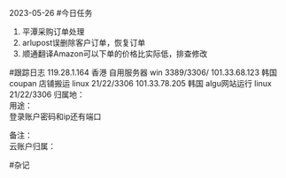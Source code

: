 2023-05-26
#今日任务
1. 平潭采购订单处理
2. arlupost误删除客户订单，恢复订单
3. 顺通翻译Amazon可以下单的价格比实际低，排查修改


#跟踪日志
119.28.1.164     香港      自用服务器           win       3389/3306/
101.33.68.123    韩国    coupan 店铺搬运   linux      21/22/3306
101.33.78.205    韩国    algu网站运行         linux       21/22/3306
归属地：            
用途：              
登录账户密码和ip还有端口

备注：                   
云账户归属： 



#杂记